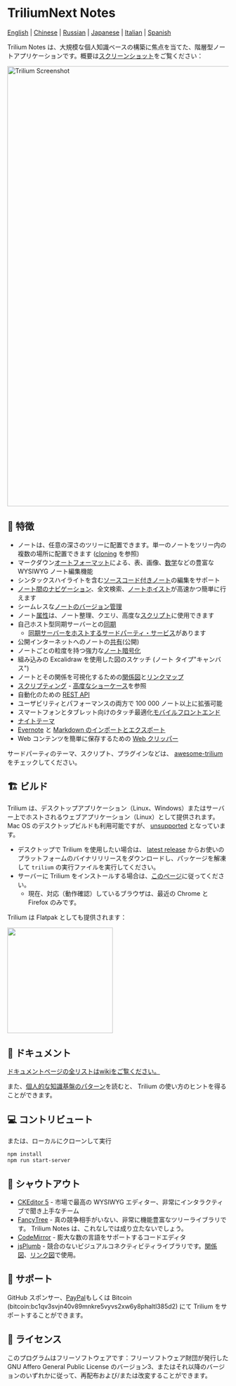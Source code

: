# TriliumNext Notes

[English](./README.md) | [Chinese](./README-ZH_CN.md) | [Russian](./README.ru.md) | [Japanese](./README.ja.md) | [Italian](./README.it.md) | [Spanish](./README.es.md)

Trilium Notes は、大規模な個人知識ベースの構築に焦点を当てた、階層型ノートアプリケーションです。概要は[スクリーンショット](https://triliumnext.github.io/Docs/Wiki/screenshot-tour)をご覧ください：

<a href="https://triliumnext.github.io/Docs/Wiki/screenshot-tour"><img src="https://raw.githubusercontent.com/wiki/zadam/trilium/images/screenshot.png" alt="Trilium Screenshot" width="1000"></a>

## 🎁 特徴

* ノートは、任意の深さのツリーに配置できます。単一のノートをツリー内の複数の場所に配置できます ([cloning](https://triliumnext.github.io/Docs/Wiki/cloning-notes) を参照)
* マークダウン[オートフォーマット](https://triliumnext.github.io/Docs/Wiki/text-notes#autoformat)による、表、画像、[数学](https://triliumnext.github.io/Docs/Wiki/text-notes#math-support)などの豊富な WYSIWYG ノート編集機能
* シンタックスハイライトを含む[ソースコード付きノート](https://triliumnext.github.io/Docs/Wiki/code-notes)の編集をサポート
* [ノート間のナビゲーション](https://triliumnext.github.io/Docs/Wiki/note-navigation)、全文検索、[ノートホイスト](https://triliumnext.github.io/Docs/Wiki/note-hoisting)が高速かつ簡単に行えます
* シームレスな[ノートのバージョン管理](https://triliumnext.github.io/Docs/Wiki/note-revisions)
* ノート[属性](https://triliumnext.github.io/Docs/Wiki/Attributes)は、ノート整理、クエリ、高度な[スクリプト](https://triliumnext.github.io/Docs/Wiki/scripts)に使用できます
* 自己ホスト型同期サーバーとの[同期](https://triliumnext.github.io/Docs/Wiki/synchronization)
  * [同期サーバーをホストするサードパーティ・サービス](https://trilium.cc/paid-hosting)があります
* 公開インターネットへのノートの[共有](https://triliumnext.github.io/Docs/Wiki/sharing)(公開)
* ノートごとの粒度を持つ強力な[ノート暗号化](https://triliumnext.github.io/Docs/Wiki/protected-notes)
* 組み込みの Excalidraw を使用した図のスケッチ (ノート タイプ"キャンバス")
* ノートとその関係を可視化するための[関係図](https://triliumnext.github.io/Docs/Wiki/relation-map)と[リンクマップ](https://triliumnext.github.io/Docs/Wiki/link-map)
* [スクリプティング](https://triliumnext.github.io/Docs/Wiki/scripts) - [高度なショーケース](https://triliumnext.github.io/Docs/Wiki/advanced-showcases)を参照
* 自動化のための [REST API](https://triliumnext.github.io/Docs/Wiki/etapi)
* ユーザビリティとパフォーマンスの両方で 100 000 ノート以上に拡張可能
* スマートフォンとタブレット向けのタッチ最適化[モバイルフロントエンド](https://triliumnext.github.io/Docs/Wiki/mobile-frontend)
* [ナイトテーマ](https://triliumnext.github.io/Docs/Wiki/themes)
* [Evernote](https://triliumnext.github.io/Docs/Wiki/evernote-import) と [Markdown のインポートとエクスポート](https://triliumnext.github.io/Docs/Wiki/Markdown)
* Web コンテンツを簡単に保存するための [Web クリッパー](https://triliumnext.github.io/Docs/Wiki/web-clipper)

サードパーティのテーマ、スクリプト、プラグインなどは、 [awesome-trilium](https://github.com/Nriver/awesome-trilium) をチェックしてください。

## 🏗 ビルド

Trilium は、デスクトップアプリケーション（Linux、Windows）またはサーバー上でホストされるウェブアプリケーション（Linux）として提供されます。 Mac OS のデスクトップビルドも利用可能ですが、 [unsupported](https://triliumnext.github.io/Docs/Wiki/faq#mac-os-support) となっています。

* デスクトップで Trilium を使用したい場合は、 [latest release](https://github.com/TriliumNext/Notes/releases/latest) からお使いのプラットフォームのバイナリリリースをダウンロードし、パッケージを解凍して ``trilium`` の実行ファイルを実行してください。
* サーバーに Trilium をインストールする場合は、[このページ](https://triliumnext.github.io/Docs/Wiki/server-installation)に従ってください。
  * 現在、対応（動作確認）しているブラウザは、最近の Chrome と Firefox のみです。

Trilium は Flatpak としても提供されます：

[<img width="240" src="https://flathub.org/assets/badges/flathub-badge-en.png">](https://flathub.org/apps/details/com.github.zadam.trilium)

## 📝 ドキュメント

[ドキュメントページの全リストはwikiをご覧ください。](https://triliumnext.github.io/Docs/)

また、[個人的な知識基盤のパターン](https://triliumnext.github.io/Docs/Wiki/patterns-of-personal-knowledge)を読むと、 Trilium の使い方のヒントを得ることができます。

## 💻 コントリビュート

または、ローカルにクローンして実行

```shell
npm install
npm run start-server
```

## 📢 シャウトアウト

* [CKEditor 5](https://github.com/ckeditor/ckeditor5) - 市場で最高の WYSIWYG エディター、非常にインタラクティブで聞き上手なチーム
* [FancyTree](https://github.com/mar10/fancytree) - 真の競争相手がいない、非常に機能豊富なツリーライブラリです。 Trilium Notes は、これなしでは成り立たないでしょう。
* [CodeMirror](https://github.com/codemirror/CodeMirror) - 膨大な数の言語をサポートするコードエディタ
* [jsPlumb](https://github.com/jsplumb/jsplumb) - 競合のないビジュアルコネクティビティライブラリです。[関係図](https://triliumnext.github.io/Docs/Wiki/relation-map)、[リンク図](https://triliumnext.github.io/Docs/Wiki/link-map)で使用。

## 🤝 サポート

GitHub スポンサー、[PayPal](https://paypal.me/za4am)もしくは Bitcoin (bitcoin:bc1qv3svjn40v89mnkre5vyvs2xw6y8phaltl385d2) にて Trilium をサポートすることができます。

## 🔑 ライセンス

このプログラムはフリーソフトウェアです：フリーソフトウェア財団が発行した GNU Affero General Public License のバージョン3、またはそれ以降のバージョンのいずれかに従って、再配布および/または改変することができます。
